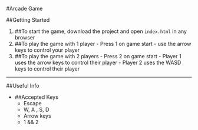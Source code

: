 #Arcade Game

##Getting Started
1. ##To start the game, download the project and open `index.html` in any browser
  1. ##To play the game with 1 player
    - Press 1 on game start
    - use the arrow keys to control your player
  2. ##To play the game with 2 players
    - Press 2 on game start
    - Player 1 uses the arrow keys to control their player
    - Player 2 uses the WASD keys to control their player

--------
##Useful Info
- ##Accepted Keys
  - Escape
  - W, A , S, D
  - Arrow keys
  - 1 && 2